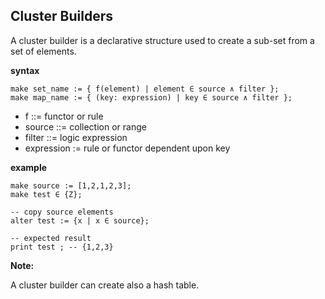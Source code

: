 ## Cluster Builders

A cluster builder is a declarative structure used to create a sub-set from a set of elements.

**syntax**
```
make set_name := { f(element) | element ∈ source ∧ filter };
make map_name := { (key: expression) | key ∈ source ∧ filter };

```
* f ::= functor or rule
* source ::= collection or range
* filter ::= logic expression
* expression := rule or functor dependent upon key

**example**
```
make source := [1,2,1,2,3];
make test ∈ {Z};

-- copy source elements
alter test := {x | x ∈ source};

-- expected result
print test ; -- {1,2,3}
```

**Note:**

A cluster builder can create also a hash table.
